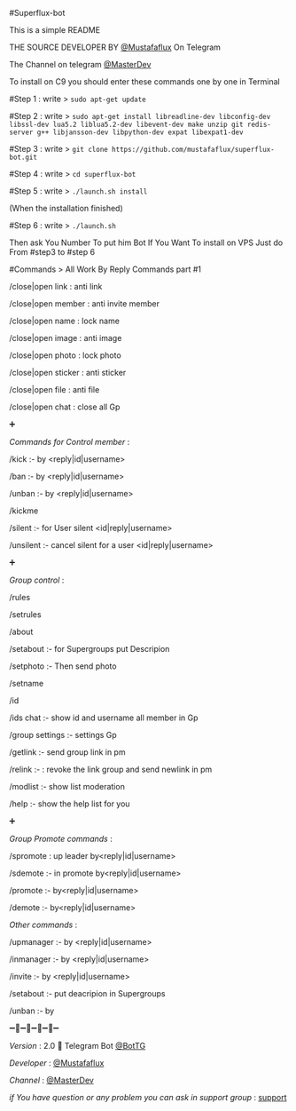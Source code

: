 #Superflux-bot

This is a simple README

THE SOURCE DEVELOPER BY [@Mustafaflux](https://telegram.me/MUSTAFAFLUX) On Telegram 

The Channel on telegram [@MasterDev](https://telegram.me/masterdev)


To install on C9 you should enter these commands one by one in Terminal

#Step 1 : write > 
`sudo apt-get update` 

#Step 2 : write > 
`sudo apt-get install libreadline-dev libconfig-dev libssl-dev lua5.2 liblua5.2-dev libevent-dev make unzip git redis-server g++ libjansson-dev libpython-dev expat libexpat1-dev`

#Step 3 : write >
`git clone https://github.com/mustafaflux/superflux-bot.git`

#Step 4 : write >
`cd superflux-bot`

#Step 5 : write >
`./launch.sh install` 

(When the installation finished)

#Step 6 : write >
`./launch.sh` 

Then ask You Number To put him Bot
If You Want To install on VPS Just do From #step3 to #step 6



#Commands > All Work By Reply
Commands part #1

/close|open link : anti link

/close|open member : anti invite member

/close|open name : lock name

/close|open image : anti image

/close|open photo : lock photo

/close|open sticker : anti sticker

/close|open file : anti file

/close|open chat : close all Gp

➕

*Commands for Control member* :

/kick :- by <reply|id|username>

/ban :- by <reply|id|username>

/unban :- by <reply|id|username>

/kickme

/silent :- for User silent <id|reply|username>

/unsilent :- cancel silent for a user <id|reply|username> 


➕

*Group control* :

/rules

/setrules <write rules>

/about

/setabout <write about> :- for Supergroups put Descripion

/setphoto :- Then send photo

/setname <write name>

/id

/ids chat :- show id and username all member in Gp

/group settings :- settings Gp

/getlink :- send  group link in pm

/relink :- <id-chat> : revoke the link group and send newlink in pm

/modlist :- show list moderation

/help :- show the help list for you


➕


*Group Promote commands* :

/spromote : up leader by<reply|id|username> 

/sdemote :- in promote by<reply|id|username>

/promote :- by<reply|id|username> 

/demote :- by<reply|id|username> 

*Other commands* :

/upmanager :- by <reply|id|username>

/inmanager :- by <reply|id|username>

/invite :- by <reply|id|username>

/setabout <write about> :- put deacripion in Supergroups

/unban :- by <reply> 


➖🔸➖🔹➖🔸➖🔹➖

*Version* : 2.0 🌠 Telegram Bot [@BotTG](https://telegram.me/BotTG)

*Developer* : [@Mustafaflux](https://telegram.me/MUSTAFAFLUX)

*Channel* : [@MasterDev](https://telegram.me/masterdev)


*if You have question or any problem you can ask in support group* : [support]( https://telegram.me/joinchat/Cjp6HD4q7Bm5OO7HyiXzhQ)
